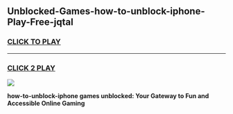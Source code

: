 
## Unblocked-Games-how-to-unblock-iphone-Play-Free-jqtal
<h3>
<a href="https://premium76.site?title=how-to-unblock-iphone&ref=18A1">CLICK TO PLAY</a></h3>
<hr>

<h3>
<a href="https://premium76.site?title=how-to-unblock-iphone&ref=18A1">CLICK 2 PLAY</a>
  
</h3>

<a href="https://premium76.site?title=how-to-unblock-iphone&ref=18A1"><img src="https://clearcache.store/games.png"></a>


**how-to-unblock-iphone games unblocked: Your Gateway to Fun and Accessible Online Gaming**
